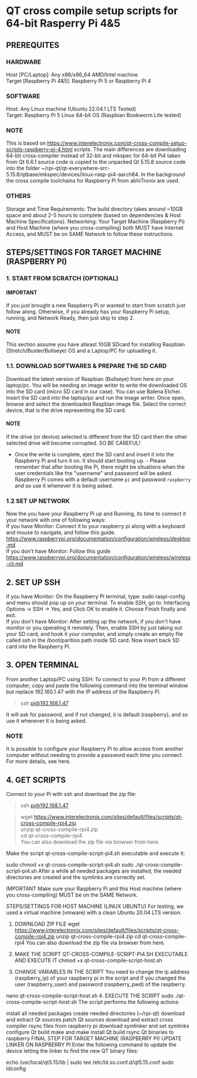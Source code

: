 # QT cross compile setup scripts for 64-bit Rasperry Pi 4&5
 
## PREREQUITES  
### HARDWARE
Host [PC/Laptop]: Any x86/x86_64 AMD/Intel machine<br>
Target [Raspberry Pi 4&5]: Raspberry Pi 5 or Raspberry Pi 4  

### SOFTWARE
Host: Any Linux machine (Ubuntu 22.04.1 LTS Tested)<br>
Target: Raspberry Pi 5 Linux 64-bit OS (Raspbian Bookworm Lite tested)<br>

### NOTE
This is based on https://www.interelectronix.com/qt-cross-compile-setup-scripts-raspberry-pi-4.html scripts. The main differences are downloading 64-bit cross-compiler instead of 32-bit and mkspec for 64-bit Pi4 taken from Qt 6.6.1 source code is copied to the unpacked Qt 5.15.8 source code into the folder ~/rpi-qt/qt-everywhere-src-5.15.8/qtbase/mkspec/devices/linux-rasp-pi4-aarch64. In the background the cross compile toolchains for Raspberry Pi from abhiTronix are used.

### OTHERS
Storage and Time Requirements: The build directory takes around ~10GB space and about 2-5 hours to complete (based on dependencies & Host Machine Specifications).
Networking: Your Target Machine (Raspberry Pi) and Host Machine (where you cross-compiling) both MUST have Internet Access, and MUST be on SAME Network to follow these instructions.

## STEPS/SETTINGS FOR TARGET MACHINE (RASPBERRY PI)
### 1. START FROM SCRATCH (OPTIONAL)
#### IMPORTANT
If you just brought a new Raspberry Pi or wanted to start from scratch just follow along. Otherwise, if you already has your Raspberry Pi setup, running, and Network Ready, then just skip to step 2.

#### NOTE
This section assume you have atleast 10GB SDcard for installing Raspbian (Stretch/Buster/Bullseye) OS and a Laptop/PC for uploading it.

### 1.1. DOWNLOAD SOFTWARES & PREPARE THE SD CARD
Download the latest version of Raspbian (Bullseye) from here on your laptop/pc.
You will be needing an image writer to write the downloaded OS into the SD card (micro SD card in our case). You can use Balena Etcher.
Insert the SD card into the laptop/pc and run the image writer. Once open, browse and select the downloaded Raspbian image file. Select the correct device, that is the drive representing the SD card.
#### NOTE
If the drive (or device) selected is different from the SD card then the other selected drive will become corrupted. SO BE CAREFUL!
<br>
- Once the write is complete, eject the SD card and insert it into the Raspberry Pi and turn it on. It should start booting up. - Please remember that after booting the Pi, there might be situations when the user credentials like the "username" and password will be asked. Raspberry Pi comes with a default username `pi` and password `raspberry` and so use it whenever it is being asked.
### 1.2 SET UP NETWORK
Now the you have your Raspberry Pi up and Running, its time to connect it your network with one of following ways:
<br>
If you have Monitor: Connect it to your raspberry pi along with a keyboard and mouse to navigate, and follow this guide. https://www.raspberrypi.org/documentation/configuration/wireless/desktop.md<br>
If you don't have Monitor: Follow this guide https://www.raspberrypi.org/documentation/configuration/wireless/wireless-cli.md
## 2. SET UP SSH
If you have Monitor: On the Raspberry Pi terminal, type: sudo raspi-config and menu should pop up on your terminal. To enable SSH, go to: Interfacing Options -> SSH -> Yes, and Click OK to enable it. Choose Finish finally and exit.
<br>
If you don't have Monitor: After setting up the network, if you don't have monitor or you operating it remotely. Then, enable SSH by just taking out your SD card, and hook it your computer, and simply create an empty file called ssh in the /boot/parition path inside SD card. Now insert back SD card into the Raspberry Pi.

## 3. OPEN TERMINAL
From another Laptop/PC using SSH: To connect to your Pi from a different computer, copy and paste the following command into the terminal window but replace 192.160.1.47 with the IP address of the Raspberry Pi.
>ssh pi@192.168.1.47<br>

It will ask for password, and if not changed, it is default (raspberry), and so use it whenever it is being asked.

### NOTE
It is possible to configure your Raspberry Pi to allow access from another computer without needing to provide a password each time you connect. For more details, see here.

## 4. GET SCRIPTS
Connect to your Pi with ssh and download the zip file:

>ssh pi@192.168.1.47

>wget https://www.interelectronix.com/sites/default/files/scripts/qt-cross-compile-rpi4.zip<br>
>unzip qt-cross-compile-rpi4.zip<br>
>cd qt-cross-compile-rpi4<br>
>You can also download the zip file via browser from here.<br>

Make the script qt-cross-compile-script-pi4.sh executable and execute it:

sudo chmod +x qt-cross-compile-script-pi4.sh
sudo ./qt-cross-compile-script-pi4.sh
After a while all needed packages are installed, the needed directories are created and the symlinks are correctly set.

IMPORTANT
Make sure your Raspberry Pi and this Host machine (where you cross-compiling) MUST be on the SAME Network.

STEPS/SETTINGS FOR HOST MACHINE (LINUX UBUNTU)
For testing, we used a virtual machine (vmware) with a clean Ubuntu 20.04 LTS version.

1. DOWNLOAD ZIP FILE
wget https://www.interelectronix.com/sites/default/files/scripts/qt-cross-compile-rpi4.zip
unzip qt-cross-compile-rpi4.zip
cd qt-cross-compile-rpi4
You can also download the zip file via browser from here.

2. MAKE THE SCRIPT QT-CROSS-COMPILE-SCRIPT-PI4.SH EXECUTABLE AND EXECUTE IT
chmod +x qt-cross-compile-script-host.sh
3. CHANGE VARIABLES IN THE SCRIPT
You need to change the ip address (raspberry_ip) of your raspberry pi in the script and if you changed the user (raspberry_user) and password (raspberry_pwd) of the raspberry.

nano qt-cross-compile-script-host.sh
4. EXECUTE THE SCRIPT
sudo ./qt-cross-compile-script-host.sh
The script performs the following actions:

install all needed packages
create needed directories (~/rpi-qt)
download and extract Qt sources
patch Qt sources
download and extract cross compiler
rsync files from raspberry pi
download symlinker and set symlinks
configure Qt build
make and make install Qt build
rsync Qt binaries to raspberry
FINAL STEP FOR TARGET MACHINE (RASPBERRY PI)
UPDATE LINKER ON RASPBERRY PI
Enter the following command to update the device letting the linker to find the new QT binary files:

echo /usr/local/qt5.15/lib | sudo tee /etc/ld.so.conf.d/qt5.15.conf
sudo ldconfig


